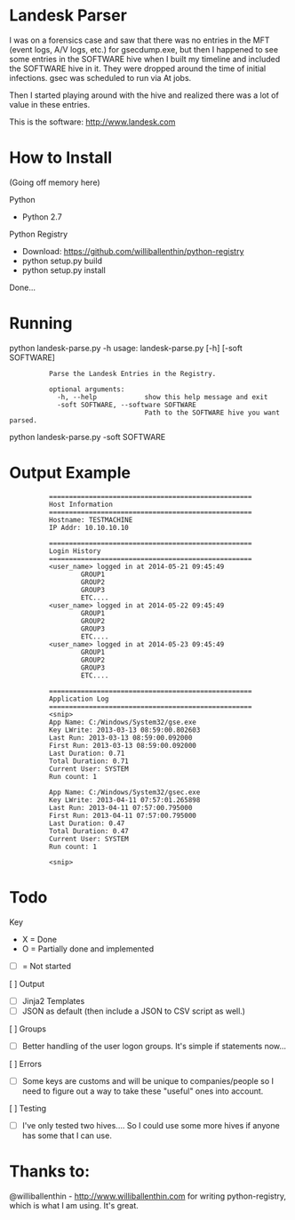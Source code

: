 Landesk Parser 
===============

I was on a forensics case and saw that there was no entries in the MFT (event logs, A/V logs, etc.) for gsecdump.exe, but then I happened to see some entries in the SOFTWARE hive when I built my timeline and included the SOFTWARE hive in it. They were dropped around the time of initial infections. gsec was scheduled to run via At jobs.

Then I started playing around with the hive and realized there was a lot of value in these entries.

This is the software: http://www.landesk.com

How to Install
===============

(Going off memory here)

Python

- Python 2.7

Python Registry

- Download: https://github.com/williballenthin/python-registry
- python setup.py build
- python setup.py install

Done...

Running
=========

python landesk-parse.py -h
              usage: landesk-parse.py [-h] [-soft SOFTWARE]

              Parse the Landesk Entries in the Registry.

              optional arguments:
                -h, --help            show this help message and exit
                -soft SOFTWARE, --software SOFTWARE
                                      Path to the SOFTWARE hive you want parsed.

python landesk-parse.py -soft SOFTWARE

Output Example
===============

              ===================================================
              Host Information
              ===================================================
              Hostname: TESTMACHINE
              IP Addr: 10.10.10.10

              ===================================================
              Login History
              ===================================================
              <user_name> logged in at 2014-05-21 09:45:49
                      GROUP1
                      GROUP2
                      GROUP3
                      ETC....
              <user_name> logged in at 2014-05-22 09:45:49
                      GROUP1
                      GROUP2
                      GROUP3
                      ETC....
              <user_name> logged in at 2014-05-23 09:45:49
                      GROUP1
                      GROUP2
                      GROUP3
                      ETC.... 

              ===================================================
              Application Log
              ===================================================
              <snip>
              App Name: C:/Windows/System32/gse.exe
              Key LWrite: 2013-03-13 08:59:00.802603
              Last Run: 2013-03-13 08:59:00.092000
              First Run: 2013-03-13 08:59:00.092000
              Last Duration: 0.71
              Total Duration: 0.71
              Current User: SYSTEM
              Run count: 1

              App Name: C:/Windows/System32/gsec.exe
              Key LWrite: 2013-04-11 07:57:01.265898
              Last Run: 2013-04-11 07:57:00.795000
              First Run: 2013-04-11 07:57:00.795000
              Last Duration: 0.47
              Total Duration: 0.47
              Current User: SYSTEM
              Run count: 1

              <snip>

Todo
=======
Key

- X = Done
- O = Partially done and implemented
- [ ] = Not started

[ ] Output

- [ ] Jinja2 Templates
- [ ] JSON as default (then include a JSON to CSV script as well.)

[ ] Groups
- [ ] Better handling of the user logon groups. It's simple if statements now...

[ ] Errors
- [ ] Some keys are customs and will be unique to companies/people so I need to figure out a way to take these "useful" ones into account.

[ ] Testing
- [ ] I've only tested two hives.... So I could use some more hives if anyone has some that I can use.

Thanks to:
==============

@williballenthin - http://www.williballenthin.com for writing python-registry, which is what I am using. It's great.

